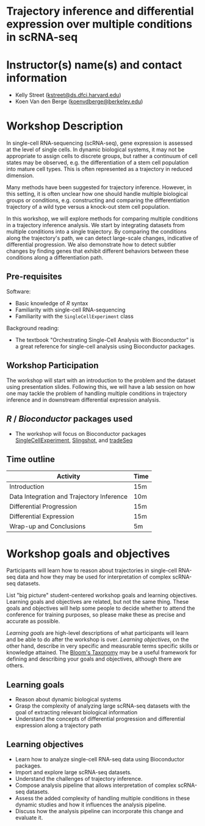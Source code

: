 # Trajectory inference and differential expression over multiple conditions in scRNA-seq

# Instructor(s) name(s) and contact information

 - Kelly Street (kstreet@ds.dfci.harvard.edu)
 - Koen Van den Berge (koenvdberge@berkeley.edu)
 
# Workshop Description

In single-cell RNA-sequencing (scRNA-seq), gene expression is assessed at the level of single cells. In dynamic biological systems, it may not be appropriate to assign cells to discrete groups, but rather a continuum of cell states may be observed, e.g. the differentiation of a stem cell population into mature cell types. This is often represented as a trajectory in reduced dimension.

Many methods have been suggested for trajectory inference. However, in this setting, it is often unclear how one should handle multiple biological groups or conditions, e.g. constructing and comparing the differentiation trajectory of a wild type versus a knock-out stem cell population.

In this workshop, we will explore methods for comparing multiple conditions in a trajectory inference analysis. We start by integrating datasets from multiple conditions into a single trajectory. By comparing the conditions along the trajectory's path, we can detect large-scale changes, indicative of differential progression. We also demonstrate how to detect subtler changes by finding genes that exhibit different behaviors between these conditions along a differentiation path.


## Pre-requisites

Software:

* Basic knowledge of _R_ syntax
* Familiarity with single-cell RNA-sequencing
* Familiarity with the `SingleCellExperiment` class

Background reading:

* The textbook "Orchestrating Single-Cell Analysis with Bioconductor" is a great reference for single-cell analysis using Bioconductor packages.


## Workshop Participation

The workshop will start with an introduction to the problem and the dataset using presentation slides. Following this, we will have a lab session on how one may tackle the problem of handling multiple conditions in trajectory inference and in downstream differential expression analysis.

## _R_ / _Bioconductor_ packages used

* The workshop will focus on Bioconductor packages [SingleCellExperiment](https://bioconductor.org/packages/release/bioc/html/SingleCellExperiment.html), [Slingshot](https://bioconductor.org/packages/release/bioc/html/slingshot.html), and [tradeSeq](https://bioconductor.org/packages/release/bioc/html/tradeSeq.html) 

## Time outline


| Activity                     | Time |
|------------------------------|------|
| Introduction                     | 15m  |
| Data Integration and Trajectory Inference   | 10m  |
| Differential Progression                    | 15m  |
| Differential Expression          | 15m  |
| Wrap-up and Conclusions          | 5m  |


# Workshop goals and objectives

Participants will learn how to reason about trajectories in single-cell RNA-seq data and how they may be used for interpretation of complex scRNA-seq datasets.


List "big picture" student-centered workshop goals and learning
objectives. Learning goals and objectives are related, but not the
same thing. These goals and objectives will help some people to decide
whether to attend the conference for training purposes, so please make
these as precise and accurate as possible.

*Learning goals* are high-level descriptions of what
participants will learn and be able to do after the workshop is
over. *Learning objectives*, on the other hand, describe in very
specific and measurable terms specific skills or knowledge
attained. The [Bloom's Taxonomy](#bloom) may be a useful framework
for defining and describing your goals and objectives, although there
are others.

## Learning goals


* Reason about dynamic biological systems
* Grasp the complexity of analyzing large scRNA-seq datasets with the goal of extracting relevant biological information 
* Understand the concepts of differential progression and differential expression along a trajectory path

## Learning objectives


* Learn how to analyze single-cell RNA-seq data using Bioconductor packages.
* Import and explore large scRNA-seq datasets.
* Understand the challenges of trajectory inference.
* Compose analysis pipeline that allows interpretation of complex scRNA-seq datasets.
* Assess the added complexity of handling multiple conditions in these dynamic studies and how it influences the analysis pipeline.
* Discuss how the analysis pipeline can incorporate this change and evaluate it.
